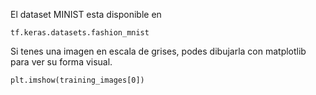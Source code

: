 El dataset MINIST esta disponible en

```
tf.keras.datasets.fashion_mnist
```

Si tenes una imagen en escala de grises, podes dibujarla con matplotlib para ver su forma visual.

```
plt.imshow(training_images[0])
```
